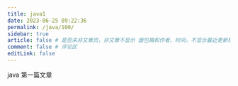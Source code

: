 ```yaml
---
title: java1
date: 2023-06-25 09:22:36
permalink: /java/100/
sidebar: true
article: false # 是否未非文章页，非文章不显示 面包屑和作者、时间，不显示最近更新栏，不会参与到最近更新文章的数据计算中
comment: false # 评论区
editLink: false
---
```


java 第一篇文章